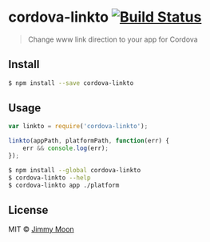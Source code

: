 # cordova-linkto [![Build Status](https://travis-ci.org/ragingwind/cordova-linkto.svg?branch=master)](https://travis-ci.org/ragingwind/cordova-linkto)

> Change www link direction to your app for Cordova


## Install

```sh
$ npm install --save cordova-linkto
```


## Usage

```js
var linkto = require('cordova-linkto');

linkto(appPath, platformPath, function(err) {
    err && console.log(err);
});
```

```sh
$ npm install --global cordova-linkto
$ cordova-linkto --help
$ cordova-linkto app ./platform
```

## License

MIT © [Jimmy Moon](http://ragingwind.me)
